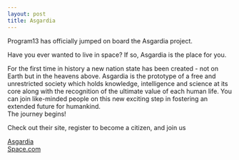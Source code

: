 ```yaml
---
layout: post
title: Asgardia
---
```

<p>Program13 has officially jumped on board the Asgardia project.</p>
<p>Have you ever wanted to live in space? If so, Asgardia is the place for you. </p>
<p>For the first time in history a new nation state has been created - not on Earth but in the heavens above.
Asgardia is the prototype of a free and unrestricted society which holds knowledge, intelligence and science at its core along with the recognition of the ultimate value of each human life. You can join like-minded people on this new 
exciting step in fostering an extended future for humankind.
<br/>
The journey begins!
</p>
<p>Check out their site, register to become a citizen, and join us</p>

<a href="http://asgardia.space" target="_blank">Asgardia</a>
<br/>
<a href="http://www.space.com/34386-asgardia-space-nation-accepting-citizenship-applications.html" taget="_blank">Space.com</a>